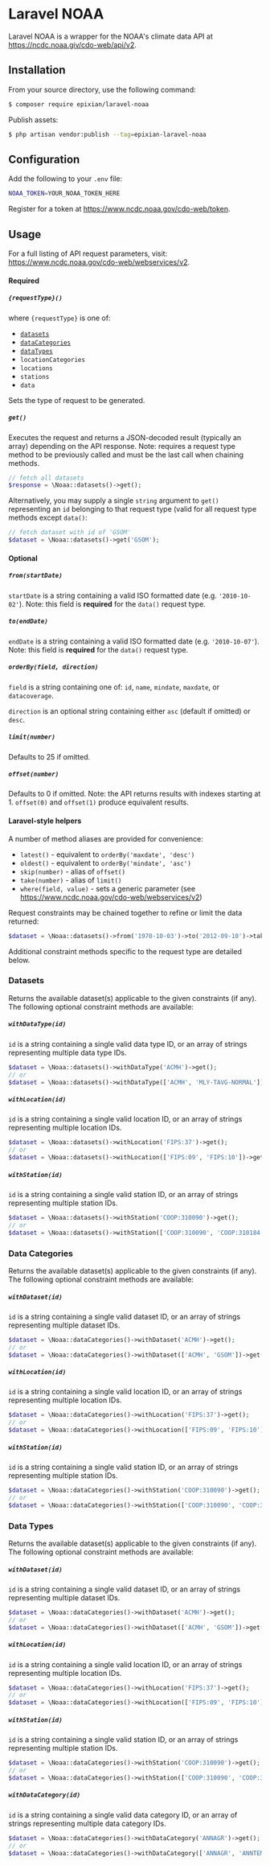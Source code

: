 # Laravel NOAA

Laravel NOAA is a wrapper for the NOAA's climate data API at https://ncdc.noaa.giv/cdo-web/api/v2.
 
## Installation

From your source directory, use the following command:
```bash
$ composer require epixian/laravel-noaa
```

Publish assets:
```bash
$ php artisan vendor:publish --tag=epixian-laravel-noaa
```

## Configuration

Add the following to your `.env` file:
```sh
NOAA_TOKEN=YOUR_NOAA_TOKEN_HERE
```
Register for a token at https://www.ncdc.noaa.gov/cdo-web/token.

## Usage

For a full listing of API request parameters, visit: https://www.ncdc.noaa.gov/cdo-web/webservices/v2.

#### Required
##### `{requestType}()` 
where `{requestType}` is one of:
  * [`datasets`](#datasets)
  * [`dataCategories`](#data-categories)
  * [`dataTypes`](#data-types)
  * `locationCategories`
  * `locations`
  * `stations`
  * `data`

Sets the type of request to be generated.

##### `get()`
Executes the request and returns a JSON-decoded result (typically an array) depending on the API response.  Note: requires a request type method to be previously called and must be the last call when chaining methods.
```php
// fetch all datasets
$response = \Noaa::datasets()->get();
```

Alternatively, you may supply a single `string` argument to `get()` representing an `id` belonging to that request type (valid for all request type methods except `data()`:
```php
// fetch dataset with id of 'GSOM'
$dataset = \Noaa::datasets()->get('GSOM');
```

#### Optional

##### `from(startDate)`
`startDate` is a string containing a valid ISO formatted date (e.g. `'2010-10-02'`).  Note: this field is **required** for the `data()` request type.

##### `to(endDate)`
`endDate` is a string containing a valid ISO formatted date (e.g. `'2010-10-07'`).  Note: this field is **required** for the `data()` request type.

##### `orderBy(field, direction)`
`field` is a string containing one of: `id`, `name`, `mindate`, `maxdate`, or `datacoverage`.

`direction` is an optional string containing either `asc` (default if omitted) or `desc`.

##### `limit(number)`
Defaults to 25 if omitted.

##### `offset(number)`
Defaults to 0 if omitted.  Note: the API returns results with indexes starting at 1.  `offset(0)` and `offset(1)` produce equivalent results.

#### Laravel-style helpers

A number of method aliases are provided for convenience:

 * `latest()` - equivalent to `orderBy('maxdate', 'desc')`
 * `oldest()` - equivalent to `orderBy('mindate', 'asc')`
 * `skip(number)` - alias of `offset()`
 * `take(number)` - alias of `limit()`
 * `where(field, value)` - sets a generic parameter (see https://www.ncdc.noaa.gov/cdo-web/webservices/v2)

Request constraints may be chained together to refine or limit the data returned:
```php
$dataset = \Noaa::datasets()->from('1970-10-03')->to('2012-09-10')->take(50)->get();
```

Additional constraint methods specific to the request type are detailed below.

### Datasets

Returns the available dataset(s) applicable to the given constraints (if any).  The following optional constraint methods are available:

##### `withDataType(id)`
`id` is a string containing a single valid data type ID, or an array of strings representing multiple data type IDs.
```php
$dataset = \Noaa::datasets()->withDataType('ACMH')->get();
// or
$dataset = \Noaa::datasets()->withDataType(['ACMH', 'MLY-TAVG-NORMAL'])->get();
```

##### `withLocation(id)`
`id` is a string containing a single valid location ID, or an array of strings representing multiple location IDs.
```php
$dataset = \Noaa::datasets()->withLocation('FIPS:37')->get();
// or
$dataset = \Noaa::datasets()->withLocation(['FIPS:09', 'FIPS:10'])->get();
```

##### `withStation(id)`
`id` is a string containing a single valid station ID, or an array of strings representing multiple station IDs.
```php
$dataset = \Noaa::datasets()->withStation('COOP:310090')->get();
// or
$dataset = \Noaa::datasets()->withStation(['COOP:310090', 'COOP:310184'])->get();
```

### Data Categories

Returns the available dataset(s) applicable to the given constraints (if any).  The following optional constraint methods are available:

##### `withDataset(id)`
`id` is a string containing a single valid dataset ID, or an array of strings representing multiple dataset IDs.
```php
$dataset = \Noaa::dataCategories()->withDataset('ACMH')->get();
// or
$dataset = \Noaa::dataCategories()->withDataset(['ACMH', 'GSOM'])->get();
```

##### `withLocation(id)`
`id` is a string containing a single valid location ID, or an array of strings representing multiple location IDs.
```php
$dataset = \Noaa::dataCategories()->withLocation('FIPS:37')->get();
// or
$dataset = \Noaa::dataCategories()->withLocation(['FIPS:09', 'FIPS:10'])->get();
```

##### `withStation(id)`
`id` is a string containing a single valid station ID, or an array of strings representing multiple station IDs.
```php
$dataset = \Noaa::dataCategories()->withStation('COOP:310090')->get();
// or
$dataset = \Noaa::dataCategories()->withStation(['COOP:310090', 'COOP:310184'])->get();
```

### Data Types

Returns the available dataset(s) applicable to the given constraints (if any).  The following optional constraint methods are available:

##### `withDataset(id)`
`id` is a string containing a single valid dataset ID, or an array of strings representing multiple dataset IDs.
```php
$dataset = \Noaa::dataCategories()->withDataset('ACMH')->get();
// or
$dataset = \Noaa::dataCategories()->withDataset(['ACMH', 'GSOM'])->get();
```

##### `withLocation(id)`
`id` is a string containing a single valid location ID, or an array of strings representing multiple location IDs.
```php
$dataset = \Noaa::dataCategories()->withLocation('FIPS:37')->get();
// or
$dataset = \Noaa::dataCategories()->withLocation(['FIPS:09', 'FIPS:10'])->get();
```

##### `withStation(id)`
`id` is a string containing a single valid station ID, or an array of strings representing multiple station IDs.
```php
$dataset = \Noaa::dataCategories()->withStation('COOP:310090')->get();
// or
$dataset = \Noaa::dataCategories()->withStation(['COOP:310090', 'COOP:310184'])->get();
```

##### `withDataCategory(id)`
`id` is a string containing a single valid data category ID, or an array of strings representing multiple data category IDs.
```php
$dataset = \Noaa::dataCategories()->withDataCategory('ANNAGR')->get();
// or
$dataset = \Noaa::dataCategories()->withDataCategory(['ANNAGR', 'ANNTEMP'])->get();
```